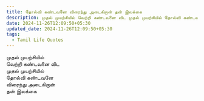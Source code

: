 ```yaml
---
title: தோல்வி கண்டவனே விரைந்து அடைகிறான் தன் இலக்கை
description: முதல் முயற்சியில் வெற்றி கண்டவனை விட முதல் முயற்சியில் தோல்வி கண்டவனே விரைந்து அடைகிறான் தன் இலக்கை.
date: 2024-11-26T12:09:50+05:30
updated_date: 2024-11-26T12:09:50+05:30
tags:
  - Tamil Life Quotes
---
```


முதல் முயற்சியில்  
வெற்றி கண்டவனை விட  
முதல் முயற்சியில்  
தோல்வி கண்டவனே  
விரைந்து அடைகிறான்  
தன் இலக்கை  
